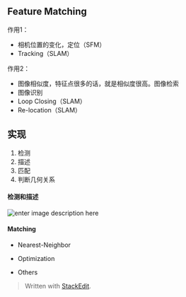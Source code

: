 ## Feature Matching
作用1：
- 相机位置的变化，定位（SFM）
- Tracking（SLAM）

作用2：
- 图像相似度，特征点很多的话，就是相似度很高。图像检索
- 图像识别
- Loop Closing（SLAM）
- Re-location（SLAM）
## 实现
1. 检测
2. 描述
3. 匹配
4. 判断几何关系
#### 检测和描述
![enter image description here](https://github.com/HotView/Images/raw/master/%E4%B8%8B%E8%BD%BD-2019-03-12%2022_04_12.png)
#### Matching
- Nearest-Neighbor

- Optimization
- Others


> Written with [StackEdit](https://stackedit.io/).
<!--stackedit_data:
eyJoaXN0b3J5IjpbLTMwNjE5NTYxMCwxODYzMTE0MTYwXX0=
-->